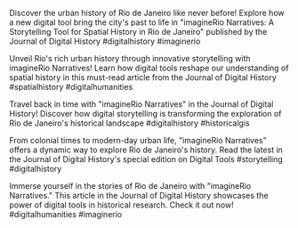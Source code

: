 Discover the urban history of Rio de Janeiro like never before! Explore how a new digital tool bring the city's past to life in "imagineRio Narratives: A Storytelling Tool for Spatial History in Rio de Janeiro" published by the Journal of Digital History #digitalhistory #imaginerio

Unveil Rio's rich urban history through innovative storytelling with imagineRio Narratives! Learn how digital tools reshape our understanding of spatial history in this must-read article from the Journal of Digital History #spatialhistory #digitalhumanities

Travel back in time with "imagineRio Narratives" in the Journal of Digital History! Discover how digital storytelling is transforming the exploration of Rio de Janeiro's historical landscape #digitalhistory #historicalgis

From colonial times to modern-day urban life, "imagineRio Narratives" offers a dynamic way to explore Rio de Janeiro's history. Read the latest in the Journal of Digital History's special edition on Digital Tools #storytelling #digitalhistory

Immerse yourself in the stories of Rio de Janeiro with "imagineRio Narratives." This article in the Journal of Digital History showcases the power of digital tools in historical research. Check it out now! #digitalhumanities #imaginerio
